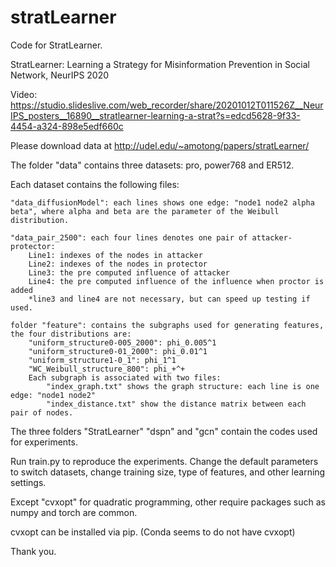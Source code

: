 # stratLearner
Code for StratLearner.

StratLearner: Learning a Strategy for Misinformation Prevention in Social Network, NeurIPS 2020

Video: https://studio.slideslive.com/web_recorder/share/20201012T011526Z__NeurIPS_posters__16890__stratlearner-learning-a-strat?s=edcd5628-9f33-4454-a324-898e5edf660c

Please download data at http://udel.edu/~amotong/papers/stratLearner/

The folder "data" contains three datasets: pro, power768 and ER512.

Each dataset contains the following files:

	"data_diffusionModel": each lines shows one edge: "node1 node2 alpha beta", where alpha and beta are the parameter of the Weibull distribution.

	"data_pair_2500": each four lines denotes one pair of attacker-protector:
		Line1: indexes of the nodes in attacker
		Line2: indexes of the nodes in protector
		Line3: the pre computed influence of attacker
		Line4: the pre computed influence of the influence when proctor is added
		*line3 and line4 are not necessary, but can speed up testing if used.

	folder "feature": contains the subgraphs used for generating features, the four distributions are:
		"uniform_structure0-005_2000": phi_0.005^1
		"uniform_structure0-01_2000": phi_0.01^1
		"uniform_structure1-0_1": phi_1^1
		"WC_Weibull_structure_800": phi_+^+
		Each subgraph is associated with two files: 
			"index_graph.txt" shows the graph structure: each line is one edge: "node1 node2"
			"index_distance.txt" show the distance matrix between each pair of nodes.
		


The three folders "StratLearner" "dspn" and "gcn" contain the codes used for experiments. 

Run train.py to reproduce the experiments. Change the default parameters to switch datasets, change training size, type of features, and other learning settings.




Except "cvxopt" for quadratic programming, other require packages such as numpy and torch are common.

cvxopt can be installed via pip. (Conda seems to do not have cvxopt)


Thank you.
